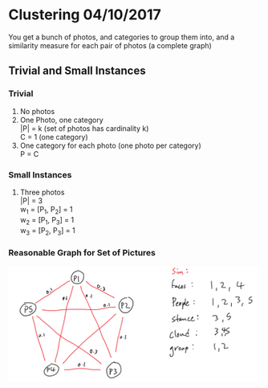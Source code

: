 # Clustering 04/10/2017

You get a bunch of photos, and categories to group them into, and a similarity
measure for each pair of photos (a complete graph)

## Trivial and Small Instances

### Trivial

1. No photos
1. One Photo, one category  
|P| = k (set of photos has cardinality k)  
C = 1 (one category)
1. One category for each photo (one photo per category)  
P = C

### Small Instances

1. Three photos  
|P| = 3  
w<sub>1</sub> = [P<sub>1</sub>, P<sub>2</sub>] = 1  
w<sub>2</sub> = [P<sub>1</sub>, P<sub>3</sub>] = 1  
w<sub>3</sub> = [P<sub>2</sub>, P<sub>3</sub>] = 1  

### Reasonable Graph for Set of Pictures

![alt text][logo]

[logo]: https://github.com/liamross/course-notes/blob/master/320-algorithms/images/Photo_Weights.png
"Photo similarity indexes"